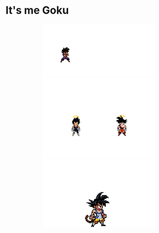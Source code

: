 # It's me Goku

<div align="center">
  <!-- <img src="https://github.com/Bhazooka/Bhazooka/raw/main/Astronaut_1.jpg" width="300" alt="Astronaut Image 1"> -->
  <img src="https://github.com/Bhazooka/Bhazooka/raw/main/green_transformation.gif" width="300" alt="Image">
  <img src="https://github.com/Bhazooka/Bhazooka/raw/main/Gogeta_Fusion_1.gif" width="300" alt="Image">
  <img src="https://github.com/Bhazooka/Bhazooka/raw/main/Goku_Transform.gif" width="300" alt="Image">
</div>


